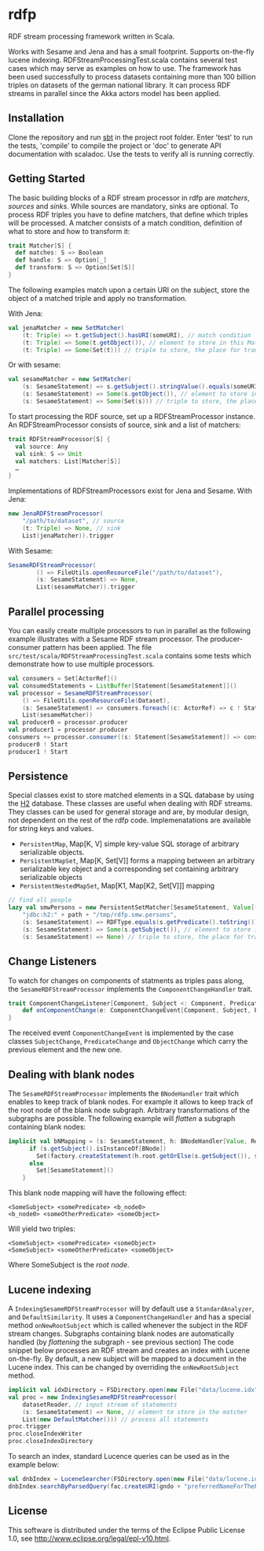 # rdfp
RDF stream processing framework written in Scala.

Works with Sesame and Jena and has a small footprint. Supports on-the-fly lucene indexing.
RDFStreamProcessingTest.scala contains several test cases which may serve as
examples on how to use.
The framework has been used successfully to process datasets containing more than
100 billion triples on datasets of the german national library.
It can process RDF streams in parallel since the Akka actors model has been applied.

## Installation
Clone the repository and run [sbt](http://www.scala-sbt.org/) in the project root folder.
Enter 'test' to run the tests, 'compile' to compile the project or 'doc' to
generate API documentation with scaladoc. Use the tests to verify all is running
correctly. 

## Getting Started

The basic building blocks of a RDF stream processor in rdfp are *matchers*, *sources*
and *sinks*. While sources are mandatory, sinks are optional.
To process RDF triples you have to define matchers, that define which triples
will be processed. A matcher consists of a match condition, definition of what
to store and how to transform it:

```scala
trait Matcher[S] {
  def matches: S => Boolean
  def handle: S => Option[_]
  def transform: S => Option[Set[S]]
}
```

The following examples match upon a certain URI on the subject, store the object
of a matched triple and apply no transformation.

With Jena:
```scala
val jenaMatcher = new SetMatcher(
    (t: Triple) => t.getSubject().hasURI(someURI), // match condition
    (t: Triple) => Some(t.getObject()), // element to store in this Matcher's list
    (t: Triple) => Some(Set(t))) // triple to store, the place for transformations
```


Or with sesame:
```scala
val sesameMatcher = new SetMatcher(
    (s: SesameStatement) => s.getSubject().stringValue().equals(someURI), // match condition
    (s: SesameStatement) => Some(s.getObject()), // element to store in this Matcher's list
    (s: SesameStatement) => Some(Set(s))) // triple to store, the place for transformations
```

To start processing the RDF source, set up a RDFStreamProcessor instance.
An RDFStreamProcessor consists of source, sink and a list of matchers:
```scala
trait RDFStreamProcessor[S] {
  val source: Any
  val sink: S => Unit
  val matchers: List[Matcher[S]]
  …
}
```

Implementations of RDFStreamProcessors exist for Jena and Sesame.
With Jena:
```scala
new JenaRDFStreamProcessor(
	"/path/to/dataset", // source
	(t: Triple) => None, // sink
	List(jenaMatcher)).trigger
```

With Sesame:
```scala
SesameRDFStreamProcessor(
        () => FileUtils.openResourceFile("/path/to/dataset"),
        (s: SesameStatement) => None,
        List(sesameMatcher)).trigger
```


## Parallel processing

You can easily create multiple processors to run in parallel as the following
example illustrates with a Sesame RDF stream processor. The producer-consumer
pattern has been applied.
The file ```src/test/scala/RDFStreamProcessingTest.scala``` contains some tests
which demonstrate how to use multiple processors.
```scala
val consumers = Set[ActorRef]()
val consumedStatements = ListBuffer[Statement[SesameStatement]]()
val processor = SesameRDFStreamProcessor(
	() => FileUtils.openResourceFile(Dataset),
	(s: SesameStatement) => consumers.foreach((c: ActorRef) => c ! Statement(s)), // send matched triple to all consumers
	List(sesameMatcher))
val producer0 = processor.producer
val producer1 = processor.producer
consumers += processor.consumer((s: Statement[SesameStatement]) => consumedStatements += s) // do something with the statement
producer0 ! Start
producer1 ! Start
```


## Persistence

Special classes exist to store matched elements in a SQL database by using the
[H2](http://www.h2database.com/html/main.html) database. These classes are useful
when dealing with RDF streams. They classes can be used for general storage and
are, by modular design, not dependent on the rest of the rdfp code.
Implemenatations are available for string keys and values.
 - ```PersistentMap```, Map[K, V] simple key-value SQL storage of arbitrary serializable objects. 
 - ```PersistentMapSet```, Map[K, Set[V]] forms a mapping between an arbitrary serializable
 key object and a corresponding set containing arbitrary serializable objects
 - ```PersistentNestedMapSet```, Map[K1, Map[K2, Set[V]]] mapping
```scala
// find all people
lazy val smwPersons = new PersistentSetMatcher[SesameStatement, Value](
	"jdbc:h2:" + path + "/tmp/rdfp.smw.persons",
	(s: SesameStatement) => RDFType.equals(s.getPredicate().toString()) && PersonURI.equals(s.getObject().toString()), // match condition
	(s: SesameStatement) => Some(s.getSubject()), // element to store in this Matcher's list
	(s: SesameStatement) => None) // triple to store, the place for transformations
```


## Change Listeners
 
To watch for changes on components of statments as triples pass along, the
```SesameRDFStreamProcessor``` implements the ```ComponentChangeHandler``` trait.

```scala
trait ComponentChangeListener[Component, Subject <: Component, Predicate <: Component, Object <: Component] {
	def onComponentChange(e: ComponentChangeEvent[Component, Subject, Predicate, Object]): Unit
}
```

The received event ```ComponentChangeEvent``` is implemented by the case classes
```SubjectChange```, ```PredicateChange``` and ```ObjectChange``` which carry the
previous element and the new one.


## Dealing with blank nodes

The ```SesameRDFStreamProcessor``` implements the ```BNodeHandler``` trait which
enables to keep track of blank nodes. For example it allows to keep track of the
root node of the blank node subgraph. Arbitrary transformations of the subgraphs
are possible.
The following example will *flatten* a subgraph containing blank nodes:

```scala
implicit val bNMapping = (s: SesameStatement, h: BNodeHandler[Value, Resource, Value, SesameStatement]) => {
      if (s.getSubject().isInstanceOf[BNode])
        Set(factory.createStatement(h.root.getOrElse(s.getSubject()), s.getPredicate(), s.getObject()))
      else
        Set[SesameStatement]()
    }
```

This blank node mapping will have the following effect:
```
<SomeSubject> <somePredicate> <b_node0>
<b_node0> <someOtherPredicate> <someObject>
```
Will yield two triples:
```
<SomeSubject> <somePredicate> <someObject>
<SomeSubject> <someOtherPredicate> <someObject>
```
Where SomeSubject is the *root node*.


## Lucene indexing

A ```IndexingSesameRDFStreamProcessor``` will by default use a ```StandardAnalyzer```,
and ```DefaultSimilarity```. It uses a ```ComponentChangeHandler``` and has a
special method ```onNewRootSubject``` which is called whenever the subject in
the RDF stream changes. Subgraphs containing blank nodes are automatically handled
(by *flattening* the subgraph - see previous section)
The code snippet below processes an RDF stream and creates an index with Lucene
on-the-fly. By default, a new subject will be mapped to a document in the Lucene
index. This can be changed by overriding the ```onNewRootSubject``` method.

```scala
implicit val idxDirectory = FSDirectory.open(new File("data/lucene.idx"))
val proc = new IndexingSesameRDFStreamProcessor(
	datasetReader, // input stream of statements
	(s: SesameStatement) => None, // element to store in the matcher
	List(new DefaultMatcher())) // process all statements
proc.trigger
proc.closeIndexWriter
proc.closeIndexDirectory
```

To search an index, standard Lucence queries can be used as in the example below:
```scala
val dnbIndex = LuceneSearcher(FSDirectory.open(new File("data/lucene.idx")))
dnbIndex.searchByParsedQuery(fac.createURI(gndo + "preferredNameForThePerson").toString(), "some label", 10)
```

## License

This software is distributed under the terms of the Eclipse Public License 1.0,
see http://www.eclipse.org/legal/epl-v10.html.